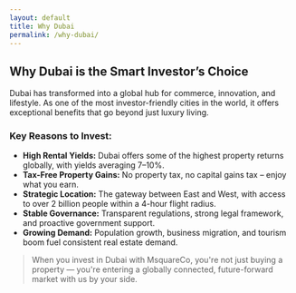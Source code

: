 ```yaml
---
layout: default
title: Why Dubai
permalink: /why-dubai/
---
```


## Why Dubai is the Smart Investor’s Choice

Dubai has transformed into a global hub for commerce, innovation, and lifestyle. As one of the most investor-friendly cities in the world, it offers exceptional benefits that go beyond just luxury living.

### Key Reasons to Invest:
- **High Rental Yields:** Dubai offers some of the highest property returns globally, with yields averaging 7–10%.
- **Tax-Free Property Gains:** No property tax, no capital gains tax – enjoy what you earn.
- **Strategic Location:** The gateway between East and West, with access to over 2 billion people within a 4-hour flight radius.
- **Stable Governance:** Transparent regulations, strong legal framework, and proactive government support.
- **Growing Demand:** Population growth, business migration, and tourism boom fuel consistent real estate demand.

> When you invest in Dubai with MsquareCo, you're not just buying a property — you're entering a globally connected, future-forward market with us by your side.
